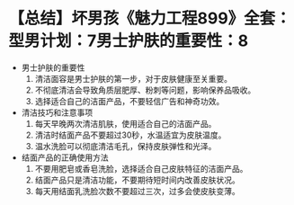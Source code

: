 # 【总结】坏男孩《魅力工程899》全套：型男计划：7男士护肤的重要性：8

-   男士护肤的重要性
    1.  清洁面容是男士护肤的第一步，对于皮肤健康至关重要。
    2.  不彻底清洁会导致角质层肥厚、粉刺等问题，影响保养品吸收。
    3.  选择适合自己的洁面产品，不要轻信广告和神奇功效。
-   清洁技巧和注意事项
    1.  每天早晚两次清洁肌肤，使用适合自己的洁面产品。
    2.  清洁时结面产品不要超过30秒，水温适宜为皮肤温度。
    3.  温水洗脸可以彻底清洁毛孔，保持皮肤弹性和光泽。
-   结面产品的正确使用方法
    1.  不要用肥皂或香皂洗脸，选择适合自己皮肤特征的洁面产品。
    2.  结面产品只是清洁功能，不要期待短时间内改善皮肤状况。
    3.  每天用结面乳洗脸次数不要超过三次，过多会使皮肤变薄。